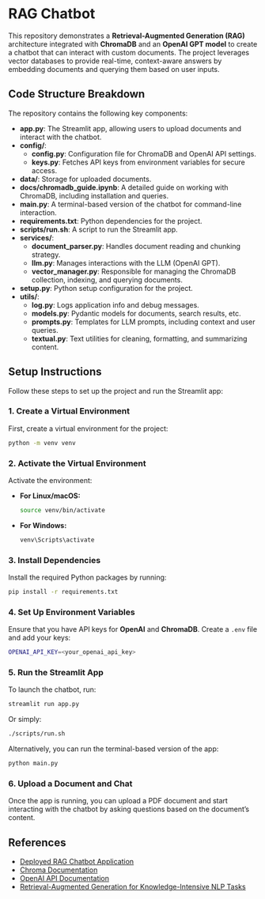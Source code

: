 # RAG Chatbot

This repository demonstrates a **Retrieval-Augmented Generation (RAG)** architecture integrated with **ChromaDB** and an **OpenAI GPT model** to create a chatbot that can interact with custom documents. The project leverages vector databases to provide real-time, context-aware answers by embedding documents and querying them based on user inputs.

## Code Structure Breakdown

The repository contains the following key components:

- **app.py**: The Streamlit app, allowing users to upload documents and interact with the chatbot.
- **config/**:
  - **config.py**: Configuration file for ChromaDB and OpenAI API settings.
  - **keys.py**: Fetches API keys from environment variables for secure access.
- **data/**: Storage for uploaded documents.
- **docs/chromadb_guide.ipynb**: A detailed guide on working with ChromaDB, including installation and queries.
- **main.py**: A terminal-based version of the chatbot for command-line interaction.
- **requirements.txt**: Python dependencies for the project.
- **scripts/run.sh**: A script to run the Streamlit app.
- **services/**:
  - **document_parser.py**: Handles document reading and chunking strategy.
  - **llm.py**: Manages interactions with the LLM (OpenAI GPT).
  - **vector_manager.py**: Responsible for managing the ChromaDB collection, indexing, and querying documents.
- **setup.py**: Python setup configuration for the project.
- **utils/**:
  - **log.py**: Logs application info and debug messages.
  - **models.py**: Pydantic models for documents, search results, etc.
  - **prompts.py**: Templates for LLM prompts, including context and user queries.
  - **textual.py**: Text utilities for cleaning, formatting, and summarizing content.

## Setup Instructions

Follow these steps to set up the project and run the Streamlit app:

### 1. Create a Virtual Environment
First, create a virtual environment for the project:
```bash
python -m venv venv
```

### 2. Activate the Virtual Environment
Activate the environment:
- **For Linux/macOS:**
  ```bash
  source venv/bin/activate
  ```
- **For Windows:**
  ```bash
  venv\Scripts\activate
  ```

### 3. Install Dependencies
Install the required Python packages by running:
```bash
pip install -r requirements.txt
```

### 4. Set Up Environment Variables
Ensure that you have API keys for **OpenAI** and **ChromaDB**. Create a `.env` file and add your keys:
```bash
OPENAI_API_KEY=<your_openai_api_key>
```

### 5. Run the Streamlit App
To launch the chatbot, run:
```bash
streamlit run app.py
```
Or simply:
```bash
./scripts/run.sh
```

Alternatively, you can run the terminal-based version of the app:
```bash
python main.py
```

### 6. Upload a Document and Chat
Once the app is running, you can upload a PDF document and start interacting with the chatbot by asking questions based on the document’s content.

## References

- [Deployed RAG Chatbot Application](https://brouthenkamel-rag-chatbot-app-xbvwju.streamlit.app/)
- [Chroma Documentation](https://docs.trychroma.com/docs/overview/introduction)
- [OpenAI API Documentation](https://platform.openai.com/docs/overview)
- [Retrieval-Augmented Generation for Knowledge-Intensive NLP Tasks](https://arxiv.org/abs/2005.11401)
